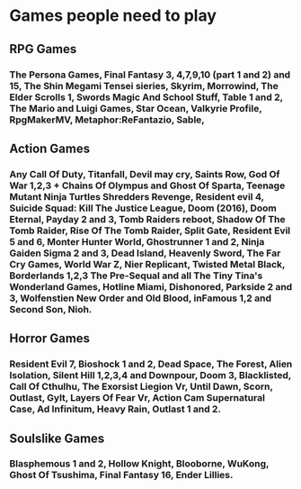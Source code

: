 # Games people need to play

## RPG Games
### The Persona Games, Final Fantasy 3, 4,7,9,10 (part 1 and 2) and 15, The Shin Megami Tensei sieries, Skyrim, Morrowind, The Elder Scrolls 1, Swords Magic And School Stuff, Table 1 and 2, The Mario and Luigi Games, Star Ocean, Valkyrie Profile, RpgMakerMV, Metaphor:ReFantazio, Sable,

## Action Games
### Any Call Of Duty, Titanfall, Devil may cry, Saints Row, God Of War 1,2,3 + Chains Of Olympus and Ghost Of Sparta, Teenage Mutant Ninja Turtles Shredders Revenge, Resident evil 4, Suicide Squad: Kill The Justice League, Doom (2016), Doom Eternal, Payday 2 and 3, Tomb Raiders reboot, Shadow Of The Tomb Raider, Rise Of The Tomb Raider, Split Gate, Resident Evil 5 and 6, Monter Hunter World, Ghostrunner 1 and 2, Ninja Gaiden Sigma 2 and 3, Dead Island, Heavenly Sword, The Far Cry Games, World War Z, Nier Replicant, Twisted Metal Black, Borderlands 1,2,3 The Pre-Sequal and all The Tiny Tina's Wonderland Games, Hotline Miami, Dishonored, Parkside 2 and 3, Wolfenstien New Order and Old Blood, inFamous 1,2 and Second Son, Nioh.

## Horror Games
### Resident Evil 7, Bioshock 1 and 2, Dead Space, The Forest, Alien Isolation, Silent Hill 1,2,3,4 and Downpour, Doom 3, Blacklisted, Call Of Cthulhu, The Exorsist Liegion Vr, Until Dawn, Scorn, Outlast, Gylt, Layers Of Fear Vr, Action Cam Supernatural Case, Ad Infinitum, Heavy Rain, Outlast 1 and 2.

## Soulslike Games
### Blasphemous 1 and 2, Hollow Knight, Blooborne, WuKong, Ghost Of Tsushima, Final Fantasy 16, Ender Lillies. 
